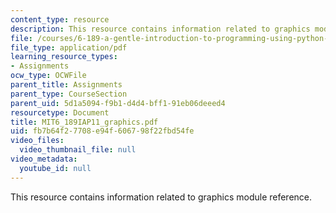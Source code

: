 ```yaml
---
content_type: resource
description: This resource contains information related to graphics module reference.
file: /courses/6-189-a-gentle-introduction-to-programming-using-python-january-iap-2011/fb7b64f27708e94f606798f22fbd54fe_MIT6_189IAP11_graphics.pdf
file_type: application/pdf
learning_resource_types:
- Assignments
ocw_type: OCWFile
parent_title: Assignments
parent_type: CourseSection
parent_uid: 5d1a5094-f9b1-d4d4-bff1-91eb06deeed4
resourcetype: Document
title: MIT6_189IAP11_graphics.pdf
uid: fb7b64f2-7708-e94f-6067-98f22fbd54fe
video_files:
  video_thumbnail_file: null
video_metadata:
  youtube_id: null
---
```

This resource contains information related to graphics module reference.